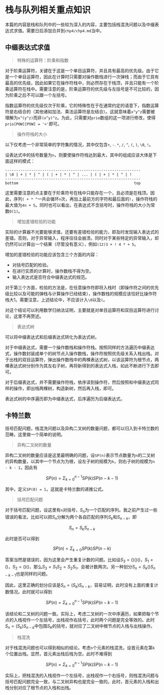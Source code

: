 栈与队列相关重点知识
==================

本篇的内容是栈和队列中的一些较为深入的内容，主要包括栈混洗问题以及中缀表达式求值。需要日后添加合并到`chp4/chp4.md`当中。

## 中缀表达式求值

> 特殊的运算符：阶乘和指数

对于阶乘运算符，关键在于这是一个单目运算符，并且具有最高的优先级。由于它是一个单目运算符，因此在计算时只需要对操作数栈进行一次弹栈；而由于它具有最高的优先级，因此如果它在操作符栈中，则必然存在于栈顶，并且只能有一个阶乘运算符在栈中。需要注意的是，阶乘运算符的优先级与左括号是不可比较的，因为阶乘之后不可以跟一个左括号。

指数运算符的优先级仅次于阶乘，它的特殊性在于在通常约定的语意下，指数运算符是右结合的（其他诸如加法、乘法运算符是左结合）。这就意味着`x^y^z`需要被理解为`x^(y^z)`而非`(x^y)^z`。为此，只需要对`prio`数组的这一项进行修改，使得`prio[POW][POW] = '<'`即可。

> 操作符栈的大小

以下仅考虑一个非常简单的字符集的情况，其中仅包含`+`, `-`. `*`, `/`, `^`, `(`, `)`, `\0`, `!`。

设表达式中的括号数量为`n`，则要使操作符栈达到最大，其中的组成应该大体是下面这样的模式：

```
--------------------------------------------------------------
| \0 | + | * | ^ | ( | + | * | ^ | ... | ( | + | * | ^ | !
--------------------------------------------------------------
bottom                                                     top
```

这里需要注意的点主要在于阶乘符号在栈中只能存在一个，且必须是在栈顶。因此，序列`( + * ^`一共会循环`n`次，再加上最前方的字符和最后面的`!`，操作符栈的最大值为`4n + 5`。同时也可以看出，在表达式不含括号时，操作符栈的大小为常数`O(1)`。

> 增加差错检验的功能

实际的计算器不光要能够求值，还要有差错检验的能力，即及时发现输入表达式的差错。否则，对于异常输入，程序往往会崩溃。同时对于某些特定的异常输入，却仍然可以计算出一个结果（尽管没有意义），例如`(12)3 + ! 4 * + 5`。

增加的差错检验的功能应该包含三个方面的内容：

+ 对括号匹配的检验。
+ 在进行实质的计算时，操作数栈不得为空。
+ 输入表达式是否符合中缀表达式的规范。

对于第三个方面，检验的方法是，在任意操作符即将入栈时（即操作符之间的优先级比较以及可能的弹栈与计算操作已经结束），操作数栈的规模应该恰好比操作符栈大1。需要注意，上述结论中，不应该计入`\0`以及`(`。

对这个结论可以利用数学归纳法证明，主要就是对单目运算符和双目运算符进行讨论，这里不再赘述。

> 表达式树

可以将中缀表达式和后缀表达式转化为表达式树。

对于中缀表达式，需要一个操作数栈和操作符栈。按照同样的方法遍历中缀表达式，操作数封装成单个的树节点入操作数栈，操作符按照优先级关系入栈出栈。对于出栈的双目运算符，弹出操作数栈中的两棵表达式树，以该运算符为根节点，两棵表达式树分别作为其左右子树，再将新得到的表达式入栈，如此不断进行下去即可。

对于后缀表达式，并不需要操作符栈，依序读到操作符，然后按照和中缀表达式同样的操作，即出栈两棵树，构造新树，然后再入栈，即可。

表达式树的中序遍历即为中缀表达式，后序遍历为后缀表达式。

## 卡特兰数

括号匹配问题，栈混洗问题以及异构二叉树的数量问题，都可以归入到卡特兰数的范畴，这里做一个简单的说明。

> 异构二叉树的数量

异构二叉树的数量应该是这里最明确的问题，设`SP(n)`表示节点数量为`n`的二叉树的异构数量，以其中一个节点为为根，设左子树的规模为`k`，则右子树的规模为`n - k - 1`，因此有

$$
SP(n) = \Sigma_{k = 0}^{n - 1}SP(k)SP(n - k - 1)
$$

其中，定义`SP(0) = 1`，这就是卡特兰数的递推公式。

> 括号匹配问题

对于括号匹配问题，设这里有`n`对括号，$S_n$为一个匹配的序列。我之前产生过一些错误的看法，比如可以把$S_n$分解为两个各自匹配的序列$S_k$和$S_{n - k}$，即

$$
S_n = S_k S_{n - k}
$$

此时是否可以得到

$$
SP(n) = \Sigma_{k = 0}SP(k)SP(n - k)
$$

答案当然是错误的，因为这里会产生重复计数的问题。比如设$S_3 = ()()()$，$S_1 = ()$，$S_2 = ()()$，那么$S_3 = S_1S_2 = S_2S_1$，会被计数两次。另一种划分$S_n = S_k()S_{n - k - 1}$也是同样的问题。

因此，这里正确的划分应该是$S_n = (S_k)S_{n - k}$，容易证明，此时没有上面的重复计数情况。此时就可以得到

$$
SP(n) = \Sigma_{k = 0}^{n - 1}SP(k)SP(n - k - 1)
$$

该结论和二叉树的问题一致。实际上，考虑二叉树的一次中序遍历，如果把每个节点的入栈视作一个左括号，出栈视作右括号，此时两个问题是完全等效的。此时$S_n = (S_k)S_{n - k}$中包围$S_K$的括号，就对应了二叉树中根节点的入栈与出栈操作。

> 栈混洗

对于栈混洗问题也可以得到相似的结论。考虑`n`个元素的栈混洗，设首元素在第`k`个位置出栈。显然，首元素出栈后栈为空。此时不难得到

$$
SP(n) = \Sigma_{k = 0}^{n - 1}SP(k)SP(n - k - 1)
$$

实际上，把栈混洗的入栈视作一个左括号，出栈视作一个右括号，则栈混洗问题与括号匹配问题完全一致，与二叉树异构也是完全一致的。此时，首元素的入栈和出栈分别对应了根节点的入栈和出栈。
